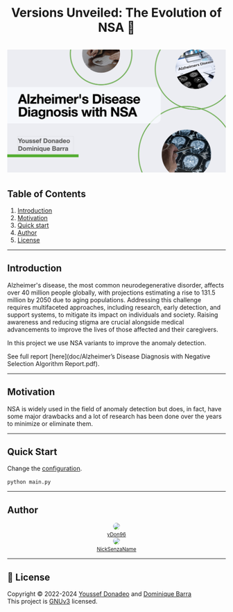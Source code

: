 <h1 align="center">
    Versions Unveiled: The Evolution of NSA 🚀
    <br />
    <br />
    <img src="resources/Banner.png" alt="Banner">
</h1>


## Table of Contents

1. [Introduction](#introduction)
2. [Motivation](#motivation)
3. [Quick start](#quick-start)
4. [Author](#author)
5. [License](#license)
---
## Introduction

Alzheimer's disease, the most common neurodegenerative disorder, affects over 40 million people globally, with projections estimating a rise to 131.5 million by 2050 due to aging populations. Addressing this challenge requires multifaceted approaches, including research, early detection, and support systems, to mitigate its impact on individuals and society. Raising awareness and reducing stigma are crucial alongside medical advancements to improve the lives of those affected and their caregivers.

In this project we use NSA variants to improve the anomaly detection.

See full report [here](doc/Alzheimer’s Disease Diagnosis with Negative Selection Algorithm Report.pdf).

---
## Motivation


NSA is widely used in the field of anomaly detection but does, in fact, have some major drawbacks and
a lot of research has been done over the years to minimize or eliminate them.

---
## Quick Start

Change the [configuration](config/config.yml).

```commandline
python main.py
```

---
## Author
<div>
  <style>
      
      .row {
          display: flex; 
          gap: 3rem; 
          align-items: center;
       }
      
      .col {
          display: flex;
          flex-direction: column; 
          align-items: center;
        }
      .container {
          margin-bottom: -1rem;
        }
      .image {
          border-radius: 50%;
      }
      
  </style>
  <div class="row">
    <div class="col">
        <a href="https://github.com/yDon96" class="container">
            <img src="https://github.com/yDon96.png" width="60px;" class="image"/>
        </a>
        <br />
        <sub>
            <a href="https://github.com/yDon96" style="text-align: center">
                yDon96
            </a>
        </sub>
    </div>
    <div style="display: flex; flex-direction: column; align-items: center;">
        <a href="https://github.com/NickSenzaName" style="margin-bottom: -1rem">
            <img src="https://github.com/NickSenzaName.png" width="60px;" style="border-radius: 50%"/>
        </a>
        <br />
        <sub>
            <a href="https://github.com/NickSenzaName" style="text-align: center">
                NickSenzaName
            </a>
        </sub>
    </div>
</div>
</div>


---
## 📝 License

Copyright © 2022-2024 [Youssef Donadeo](https://github.com/yDon96) and [Dominique Barra](https://github.com/NickSenzaName) <br/>
This project is [GNUv3]() licensed.
